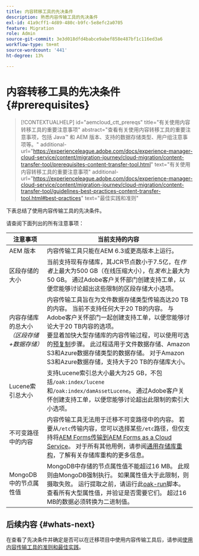 ```yaml
---
title: 内容转移工具的先决条件
description: 熟悉内容传输工具的先决条件
exl-id: 41a9cff1-4d89-480c-b9fc-5e8efc2a0705
feature: Migration
role: Admin
source-git-commit: 3e3d018dfd4babce9abef858e487bf1c116ed3a6
workflow-type: tm+mt
source-wordcount: '441'
ht-degree: 13%

---
```



# 内容转移工具的先决条件 {#prerequisites}

>[!CONTEXTUALHELP]
>id="aemcloud_ctt_prereqs"
>title="有关使用内容转移工具的重要注意事项"
>abstract="查看有关使用内容转移工具的重要注意事项，包括 Java™ 和 AEM 版本、支持的数据存储类型、用户组注意事项等。"
>additional-url="https://experienceleague.adobe.com/docs/experience-manager-cloud-service/content/migration-journey/cloud-migration/content-transfer-tool/prerequisites-content-transfer-tool.html" text="有关使用内容转移工具的重要注意事项"
>additional-url="https://experienceleague.adobe.com/docs/experience-manager-cloud-service/content/migration-journey/cloud-migration/content-transfer-tool/guidelines-best-practices-content-transfer-tool.html#best-practices" text="最佳实践和准则"

下表总结了使用内容传输工具的先决条件。

请查阅下面列出的所有注意事项：

| 注意事项 | 当前支持的内容 |
|--------------------------------------------------------------------|--------------------------------------------------------------------------------------------------------------------------------------------------------------------------------------------------------------------------------------------------------------------------------------------------------------------------------------------------------------------------------------------------------------------------------------------------------------------------------------------------------------------------------------------------------------------------------------------------------------------------------------------------------------------------------------------------------------------------------------------------------------------|
| AEM 版本 | 内容传输工具只能在AEM 6.3或更高版本上运行。 |
| 区段存储的大小 | 当前支持现有存储库，其JCR节点数小于7.5亿，在&#x200B;*作者*&#x200B;上最大为500 GB（在线压缩大小），在&#x200B;*发布*&#x200B;上最大为50 GB。 通过Adobe客户关怀部门创建支持工单，以便您能够讨论超出这些限制的区段存储大小选项。 |
| 内容存储库的总大小&#x200B;<br>*（区段存储+数据存储）* | 内容传输工具旨在为文件数据存储类型传输高达20 TB的内容。 当前不支持任何大于20 TB的内容。 与Adobe客户关怀部门一起创建支持工单，以便您能够讨论大于20 TB内容的选项。 <br>要显着加快大型存储库的内容传输过程，可以使用可选的[预复制](https://experienceleague.adobe.com/docs/experience-manager-cloud-service/content/migration-journey/cloud-migration/content-transfer-tool/handling-large-content-repositories.html#setting-up-pre-copy-step)步骤。 此过程适用于文件数据存储、Amazon S3和Azure数据存储类型的数据存储。 对于Amazon S3和Azure数据存储，支持大于20 TB的存储库大小。 |
| Lucene索引总大小 | 支持Lucene索引总大小最大为25 GB，不包括`/oak:index/lucene`和`/oak:index/damAssetLucene`。 通过Adobe客户关怀创建支持工单，以便您能够讨论超出此限制的索引大小选项。 |
| 不可变路径中的内容 | 内容传输工具无法用于迁移不可变路径中的内容。 若要从`/etc`传输内容，您可以选择某些`/etc`路径，但仅支持将[AEM Forms传输到AEM Forms as a Cloud Service](https://experienceleague.adobe.com/docs/experience-manager-cloud-service/content/forms/setup-configure-migrate/migrate-to-forms-as-a-cloud-service.html#paths-of-various-aem-forms-specific-assets)。 对于所有其他用例，请参阅[通用存储库重构](https://experienceleague.adobe.com/docs/experience-manager-65/deploying/restructuring/all-repository-restructuring-in-aem-6-5.html)，了解有关存储库重构的更多信息。 |
| MongoDB中的节点属性值 | MongoDB中存储的节点属性值不能超过16 MB。 此规则由MongoDB强制执行。 如果属性值大于此限制，则摄取失败。 运行提取之前，请运行此[oak-run](https://repo1.maven.org/maven2/org/apache/jackrabbit/oak-run/1.38.0/oak-run-1.38.0.jar)脚本。 查看所有大型属性值，并验证是否需要它们。 超过16 MB的数据必须转换为二进制值。 |

## 后续内容 {#whats-next}

在查看了先决条件并确定是否可以在迁移项目中使用内容传输工具后，请参阅[使用内容传输工具的准则和最佳实践](https://experienceleague.adobe.com/docs/experience-manager-cloud-service/content/migration-journey/cloud-migration/content-transfer-tool/guidelines-best-practices-content-transfer-tool.html)。